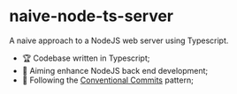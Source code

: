 # naive-node-ts-server
A naive approach to a NodeJS web server using Typescript.

- :trophy: Codebase written in Typescript;
- :dart: Aiming enhance NodeJS back end development;
- :wrench: Following the [Conventional Commits](https://www.conventionalcommits.org/en/v1.0.0/) pattern;
